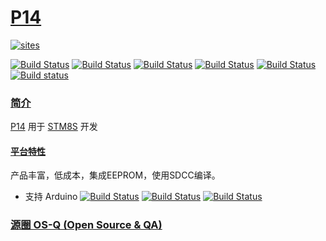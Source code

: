 ﻿# [P14](https://github.com/OS-Q/P14)

[![sites](http://182.61.61.133/link/resources/OSQ.png)](http://www.OS-Q.com)

[![Build Status](https://github.com/OS-Q/P14/workflows/macos/badge.svg)](https://github.com/OS-Q/P14/actions/workflows/macos.yml)
[![Build Status](https://github.com/OS-Q/P14/workflows/ubuntu/badge.svg)](https://github.com/OS-Q/P14/actions/workflows/ubuntu.yml)
[![Build Status](https://github.com/OS-Q/P14/workflows/windows/badge.svg)](https://github.com/OS-Q/P14/actions/workflows/windows.yml)
[![Build Status](https://github.com/OS-Q/P14/workflows/PlatformIO/badge.svg)](https://github.com/OS-Q/P14/actions/workflows/platformio.yml)
[![Build Status](https://travis-ci.com/OS-Q/P14.svg?branch=master)](https://travis-ci.com/OS-Q/P14)
[![Build status](https://ci.appveyor.com/api/projects/status/p08jsu3nvloyo7pu?svg=true)](https://ci.appveyor.com/project/Qitas/p14)

### [简介](https://github.com/OS-Q/P14/wiki)

[P14](https://github.com/OS-Q/P14) 用于 [STM8S](https://www.st.com/zh/microcontrollers-microprocessors/stm8s-series.html) 开发

#### [平台特性](https://github.com/SoCXin/STM8S003)

产品丰富，低成本，集成EEPROM，使用SDCC编译。

* 支持 Arduino [![Build Status](https://github.com/OS-Q/A14A/workflows/macos/badge.svg)](https://github.com/OS-Q/A14A/actions/workflows/macos.yml)
[![Build Status](https://github.com/OS-Q/A14A/workflows/ubuntu/badge.svg)](https://github.com/OS-Q/A14A/actions/workflows/ubuntu.yml)
[![Build Status](https://github.com/OS-Q/A14A/workflows/windows/badge.svg)](https://github.com/OS-Q/A14A/actions/workflows/windows.yml)

### [源圈 OS-Q (Open Source & QA) ](http://www.OS-Q.com)
